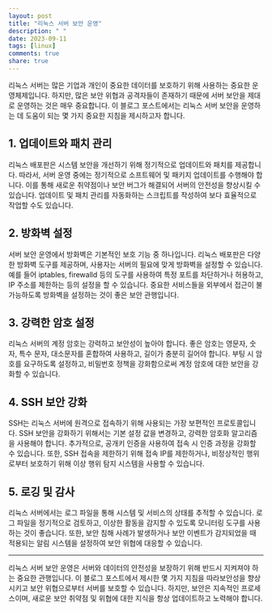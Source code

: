 ```yaml
---
layout: post
title: "리눅스 서버 보안 운영"
description: " "
date: 2023-09-11
tags: [linux]
comments: true
share: true
---
```


리눅스 서버는 많은 기업과 개인이 중요한 데이터를 보호하기 위해 사용하는 중요한 운영체제입니다. 하지만, 많은 보안 위협과 공격자들이 존재하기 때문에 서버 보안을 제대로 운영하는 것은 매우 중요합니다. 이 블로그 포스트에서는 리눅스 서버 보안을 운영하는 데 도움이 되는 몇 가지 중요한 지침을 제시하고자 합니다.

## 1. 업데이트와 패치 관리

리눅스 배포판은 시스템 보안을 개선하기 위해 정기적으로 업데이트와 패치를 제공합니다. 따라서, 서버 운영 중에는 정기적으로 소프트웨어 및 패키지 업데이트를 수행해야 합니다. 이를 통해 새로운 취약점이나 보안 버그가 해결되어 서버의 안전성을 향상시킬 수 있습니다. 업데이트 및 패치 관리를 자동화하는 스크립트를 작성하여 보다 효율적으로 작업할 수도 있습니다.

## 2. 방화벽 설정

서버 보안 운영에서 방화벽은 기본적인 보호 기능 중 하나입니다. 리눅스 배포판은 다양한 방화벽 도구를 제공하며, 사용자는 서버의 필요에 맞게 방화벽을 설정할 수 있습니다. 예를 들어 iptables, firewalld 등의 도구를 사용하여 특정 포트를 차단하거나 허용하고, IP 주소를 제한하는 등의 설정을 할 수 있습니다. 중요한 서비스들을 외부에서 접근이 불가능하도록 방화벽을 설정하는 것이 좋은 보안 관행입니다.

## 3. 강력한 암호 설정

리눅스 서버의 계정 암호는 강력하고 보안성이 높아야 합니다. 좋은 암호는 영문자, 숫자, 특수 문자, 대소문자를 혼합하여 사용하고, 길이가 충분히 길어야 합니다. 부팅 시 암호를 요구하도록 설정하고, 비밀번호 정책을 강화함으로써 계정 암호에 대한 보안을 강화할 수 있습니다.

## 4. SSH 보안 강화

SSH는 리눅스 서버에 원격으로 접속하기 위해 사용되는 가장 보편적인 프로토콜입니다. SSH 보안을 강화하기 위해서는 기본 설정 값을 변경하고, 강력한 암호화 알고리즘을 사용해야 합니다. 추가적으로, 공개키 인증을 사용하여 접속 시 인증 과정을 강화할 수 있습니다. 또한, SSH 접속을 제한하기 위해 접속 IP를 제한하거나, 비정상적인 행위로부터 보호하기 위해 이상 행위 탐지 시스템을 사용할 수 있습니다.

## 5. 로깅 및 감사

리눅스 서버에서는 로그 파일을 통해 시스템 및 서비스의 상태를 추적할 수 있습니다. 로그 파일을 정기적으로 검토하고, 이상한 활동을 감지할 수 있도록 모니터링 도구를 사용하는 것이 좋습니다. 또한, 보안 침해 사례가 발생하거나 보안 이벤트가 감지되었을 때 적용되는 알림 시스템을 설정하여 보안 위협에 대응할 수 있습니다.

---

리눅스 서버 보안 운영은 서버와 데이터의 안전성을 보장하기 위해 반드시 지켜져야 하는 중요한 관행입니다. 이 블로그 포스트에서 제시한 몇 가지 지침을 따라보안성을 향상시키고 보안 위협으로부터 서버를 보호할 수 있습니다. 하지만, 보안은 지속적인 프로세스이며, 새로운 보안 취약점 및 위협에 대한 지식을 항상 업데이트하고 노력해야 합니다.